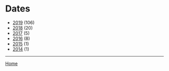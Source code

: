 # Dates

  * [2019](./2019/) (106)
  * [2018](./2018/) (20)
  * [2017](./2017/) (5)
  * [2016](./2016/) (8)
  * [2015](./2015/) (1)
  * [2014](./2014/) (1)

----

[Home](../)
